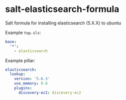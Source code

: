 # salt-elasticsearch-formula

Salt formula for installing elasticsearch (5.X.X) to ubuntu

Example `top.sls`:

```yaml
base:
  '*':
    - elasticsearch
```

Example pillar:

```yaml
elasticsearch:
  lookup:
    version: '5.6.3'
    use_memory: 0.6
    plugins:
      discovery-ec2: discovery-ec2
```

